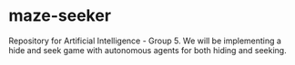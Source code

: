 # maze-seeker
Repository for Artificial Intelligence - Group 5. We will be implementing a hide and seek game with autonomous agents for both hiding and seeking.
